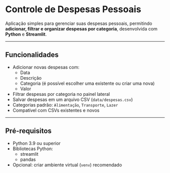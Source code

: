 # Controle de Despesas Pessoais

Aplicação simples para gerenciar suas despesas pessoais, permitindo **adicionar, filtrar e organizar despesas por categoria**, desenvolvida com **Python** e **Streamlit**.

---

## Funcionalidades

- Adicionar novas despesas com:
  - Data
  - Descrição
  - Categoria (é possível escolher uma existente ou criar uma nova)
  - Valor
- Filtrar despesas por categoria no painel lateral
- Salvar despesas em um arquivo CSV (`data/despesas.csv`)
- Categorias padrão: `Alimentação`, `Transporte`, `Lazer`
- Compatível com CSVs existentes e novos

---

## Pré-requisitos

- Python 3.9 ou superior
- Bibliotecas Python:
  - streamlit
  - pandas
- Opcional: criar ambiente virtual (`venv`) recomendado


